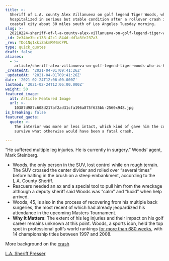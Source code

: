 ```yaml
---
title: >-
  Sheriff of L.A. county Alex Villanueva on golf legend Tiger Woods, who is
  hospitalized in serious but stable condition after a rollover crash in a
  coastal city about 30 miles south of Los Angeles Tuesday morning.
slug: >-
  20210224-sheriff-of-l-a-county-alex-villanueva-on-golf-legend-tiger-woods-who-is-hospitalized-in
_id: 2e34be3b-c138-42c1-844d-dd1a3fe237a3
_rev: TDo1Nq1xkiZakmRW4mCPPL
type: quick_quotes
draft: false
aliases:
  - >-
    article/sheriff-alex-villanueva-on-golf-legend-tiger-woods-who-is-hospitalized-in-serious-but-stable-condition-after-a-rollover-crash-in-a-coastal-city-about-30-miles-south-of-los-angeles-tuesday-morning/
_createdAt: '2021-04-01T09:41:26Z'
_updatedAt: '2021-04-01T09:41:26Z'
date: '2021-02-24T12:06:00.000Z'
lastmod: '2021-02-24T12:06:00.000Z'
weight: 50
featured_image:
  alt: Article Featured Image
  url: >-
    10387d987c608d217af2ad31cfa196a875f635bb-2560x948.jpg
is_breaking: false
featured_quote:
  quote: >-
    The interior was more or less intact, which kind of gave him the cushion to
    survive what otherwise would have been a fatal crash.

---
```

“He suffered multiple leg injuries. He is currently in surgery.” Woods’ agent, Mark Steinberg.

* Woods, the only person in the SUV, lost control while on rough terrain. The SUV crossed the center divider and rolled over “several times” before halting in the brush on a steep embankment, according to the L.A. County Sheriff.
* Rescuers needed an ax and a special tool to pull him from the wreckage although a deputy sheriff said Woods was “calm” and “lucid” when help arrived.
* Woods, 45, is also in the process of recovering from his multiple back surgeries, the most recent of which had already jeopardized his attendance in the upcoming Masters Tournament.
* **Why It Matters**: The extent of his leg injuries and their impact on his golf career remains unknown at this point. Woods, a sports icon, held the top spot in professional golf’s world rankings [for more than 680 weeks](https://www.pgatour.com/stats/stat.ATR858.html), with 14 championship titles between 1997 and 2008.

More background on the [crash](https://www.npr.org/2021/02/23/970635946/tiger-woods-injured-in-roll-over-single-vehicle-accident-la-county-sheriff-says)

[L.A. Sheriff Presser](https://www.facebook.com/LosAngelesCountySheriffsDepartment/videos/3926951313992398)